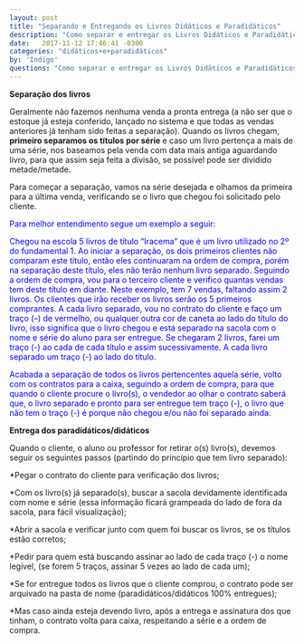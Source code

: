 ```yaml
---
layout: post
title: "Separando e Entregando os Livros Didáticos e Paradidáticos"
description: "Como separar e entregar os Livros Didáticos e Paradidáticos"
date:   2017-11-12 17:46:41 -0300
categories: "didáticos+e+paradidáticos"
by: 'Indigo'
questions: "Como separar e entregar os Livros Didáticos e Paradidáticos"
---
```


**Separação dos livros**

Geralmente não fazemos nenhuma venda a pronta entrega (a não ser que o estoque já esteja conferido, lançado no sistema e que todas as vendas anteriores já tenham sido feitas a separação).
Quando os livros chegam, **primeiro separamos os títulos por série** e caso um livro pertença a mais de uma série, nos baseamos pela venda com data mais antiga aguardando livro, para que assim seja feita a divisão, se possível pode ser dividido metade/metade.

Para começar a separação, vamos na série desejada e olhamos da primeira para a última venda, verificando se o livro que chegou foi solicitado pelo cliente.

<span style="color:blue">Para melhor entendimento segue um exemplo a seguir:</span>

<span style="color:blue">
Chegou na escola 5 livros de título “Iracema” que é um livro utilizado no 2º do fundamental 1.
Ao iniciar a separação, os dois primeiros clientes não comparam este título, então eles continuaram na ordem de compra, porém na separação deste título, eles não terão nenhum livro separado.
Seguindo a ordem de compra, vou para o terceiro cliente e verifico quantas vendas tem deste título em diante. Neste exemplo, tem 7 vendas, faltando assim 2 livros. Os clientes que irão receber os livros serão os 5 primeiros comprantes.</span>

<span style="color:blue">
A cada livro separado, vou no contrato do cliente e faço um traço (–) de vermelho, ou qualquer outra cor de caneta ao lado do título do livro, isso significa que o livro chegou e está separado na sacola com o nome e série do aluno para ser entregue. Se chegaram 2 livros, farei um traço (-) ao cada de cada título e assim sucessivamente. A cada livro separado um traço (-) ao lado do título.</span>

<span style="color:blue">Acabada a separação de todos os livros pertencentes aquela série, volto com os contratos para a caixa, seguindo a ordem de compra, para que quando o cliente procure o livro(s), o vendedor ao olhar o contrato saberá que, o livro separado e pronto para ser entregue tem traço (-), o livro que não tem o traço (-) é porque não chegou e/ou não foi separado ainda.</span>


**Entrega dos paradidáticos/didáticos**

Quando o cliente, o aluno ou professor for retirar o(s) livro(s), devemos seguir os seguintes passos (partindo do princípio que tem livro separado):

*Pegar o contrato do cliente para verificação dos livros;

*Com os livro(s) já separado(s), buscar a sacola devidamente identificada com nome e série (essa informação ficará grampeada do lado de fora da sacola, para fácil visualização);

*Abrir a sacola e verificar junto com quem foi buscar os livros, se os títulos estão corretos;

*Pedir para quem está buscando assinar ao lado de cada traço (-) o nome legível, (se forem 5 traços, assinar 5 vezes ao lado de cada um);

*Se for entregue todos os livros que o cliente comprou, o contrato pode ser arquivado na pasta de nome (paradidáticos/didáticos 100% entregues);

*Mas caso ainda esteja devendo livro, após a entrega e assinatura dos que tinham, o contrato volta para caixa, respeitando a série e a ordem de compra.

